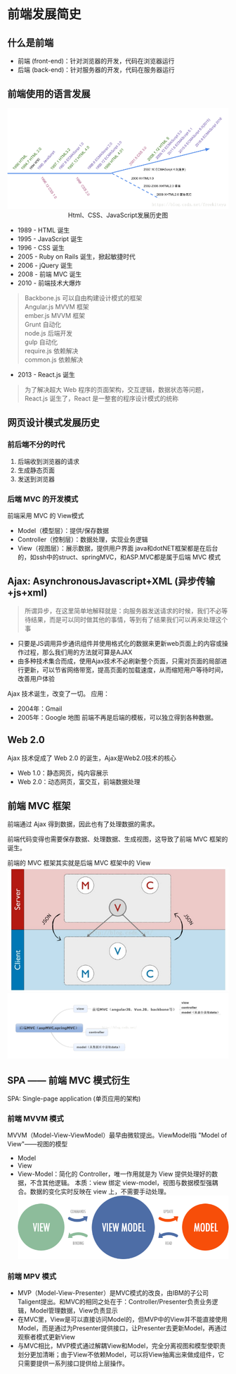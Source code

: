 # 前端发展简史

## 什么是前端
* 前端 (front-end)：针对浏览器的开发，代码在浏览器运行
* 后端 (back-end)：针对服务器的开发，代码在服务器运行

## 前端使用的语言发展

<div align=center>
<img src="./images/frontEndHistroy.png"/><br/>Html、CSS、JavaScript发展历史图
</div>

* 1989 - HTML 诞生
* 1995 - JavaScript 诞生
* 1996 - CSS 诞生
* 2005 - Ruby on Rails 诞生，掀起敏捷时代
* 2006 - jQuery 诞生
* 2008 - 前端 MVC 诞生
* 2010 - 前端技术大爆炸

> Backbone.js 可以自由构建设计模式的框架</br>
Angular.js MVVM 框架</br>
ember.js MVVM 框架</br>
Grunt 自动化</br>
node.js 后端开发</br>
gulp 自动化</br>
require.js 依赖解决</br>
common.js 依赖解决</br>

* 2013 - React.js 诞生
> 为了解决超大 Web 程序的页面架构，交互逻辑，数据状态等问题，React.js 诞生了，React 是一整套的程序设计模式的统称

## 网页设计模式发展历史
### 前后端不分的时代
1. 后端收到浏览器的请求
2. 生成静态页面
3. 发送到浏览器

### 后端 MVC 的开发模式
前端采用 MVC 的 View模式
* Model（模型层）：提供/保存数据
* Controller（控制层）：数据处理，实现业务逻辑
* View（视图层）：展示数据，提供用户界面
java和dotNET框架都是在后台的，如ssh中的struct、springMVC，和ASP.MVC都是属于后端 MVC 模式

## Ajax: AsynchronousJavascript+XML (异步传输+js+xml)
>所谓异步，在这里简单地解释就是：向服务器发送请求的时候，我们不必等待结果，而是可以同时做其他的事情，等到有了结果我们可以再来处理这个事

* 只要是JS调用异步通讯组件并使用格式化的数据来更新web页面上的内容或操作过程，那么我们用的方法就可算是AJAX
* 由多种技术集合而成，使用Ajax技术不必刷新整个页面，只需对页面的局部进行更新，可以节省网络带宽，提高页面的加载速度，从而缩短用户等待时间，改善用户体验

Ajax 技术诞生，改变了一切。
应用：
* 2004年：Gmail
* 2005年：Google 地图
前端不再是后端的模板，可以独立得到各种数据。

## Web 2.0

Ajax 技术促成了 Web 2.0 的诞生，Ajax是Web2.0技术的核心
* Web 1.0：静态网页，纯内容展示
* Web 2.0：动态网页，富交互，前端数据处理

## 前端 MVC 框架

前端通过 Ajax 得到数据，因此也有了处理数据的需求。

前端代码变得也需要保存数据、处理数据、生成视图，这导致了前端 MVC 框架的诞生。

前端的 MVC 框架其实就是后端 MVC 框架中的 View
![](./images/MVC.jpg)
![](./images/MVC1.png)

## SPA —— 前端 MVC 模式衍生
 SPA: Single-page application (单页应用的架构)

### 前端 MVVM 模式
 MVVM（Model-View-ViewModel）最早由微软提出。ViewModel指 "Model of View"——视图的模型
* Model
* View
* View-Model：简化的 Controller，唯一作用就是为 View 提供处理好的数据，不含其他逻辑。
本质：view 绑定 view-model，视图与数据模型强耦合。数据的变化实时反映在 view 上，不需要手动处理。
![](./images/mvvm.png)

### 前端 MPV 模式
* MVP（Model-View-Presenter）是MVC模式的改良，由IBM的子公司Taligent提出。和MVC的相同之处在于：Controller/Presenter负责业务逻辑，Model管理数据，View负责显示
* 在MVC里，View是可以直接访问Model的，但MVP中的View并不能直接使用Model，而是通过为Presenter提供接口，让Presenter去更新Model，再通过观察者模式更新View
* 与MVC相比，MVP模式通过解耦View和Model，完全分离视图和模型使职责划分更加清晰；由于View不依赖Model，可以将View抽离出来做成组件，它只需要提供一系列接口提供给上层操作。
